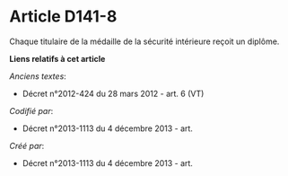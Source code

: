 # Article D141-8

Chaque titulaire de la médaille de la sécurité intérieure reçoit un diplôme.

**Liens relatifs à cet article**

_Anciens textes_:

  - Décret n°2012-424 du 28 mars 2012 - art. 6 (VT)

_Codifié par_:

  - Décret n°2013-1113 du 4 décembre 2013 - art.

_Créé par_:

  - Décret n°2013-1113 du 4 décembre 2013 - art.
